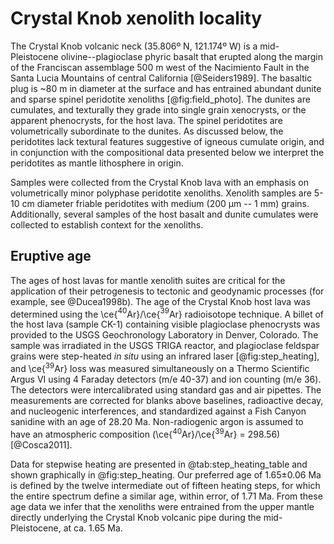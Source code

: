 # Crystal Knob xenolith locality

The Crystal Knob volcanic neck (35.806º N, 121.174º W) is a mid-Pleistocene
olivine--plagioclase phyric basalt that erupted along the margin of the
Franciscan assemblage 500 m west of the Nacimiento Fault in the Santa Lucia
Mountains of central California [@Seiders1989]. The basaltic plug is ~80
m in diameter at the surface and has entrained abundant dunite and sparse
spinel peridotite xenoliths [@fig:field_photo]. The dunites are cumulates, and
texturally they grade into single grain xenocrysts, or the apparent
phenocrysts, for the host lava. The spinel peridotites are volumetrically
subordinate to the dunites. As discussed below, the peridotites lack textural
features suggestive of igneous cumulate origin, and in conjunction with the
compositional data presented below we interpret the peridotites as mantle
lithosphere in origin.

Samples were collected from the Crystal Knob lava with an
emphasis on volumetrically minor polyphase peridotite xenoliths.
Xenolith samples are 5-10 cm diameter friable peridotites with medium (200 µm -- 1 mm)
grains. Additionally, several samples of the host basalt and dunite cumulates were
collected to establish context for the xenoliths.

## Eruptive age

The ages of host lavas for mantle xenolith suites are critical for the
application of their petrogenesis to tectonic and geodynamic processes
(for example, see @Ducea1998b).
The age of the Crystal Knob host lava was determined
using the \ce{$^{40}$Ar}/\ce{$^{39}$Ar} radioisotope technique. A billet
of the host lava (sample CK-1) containing visible plagioclase
phenocrysts was provided to the USGS Geochronology
Laboratory in Denver, Colorado. The sample was irradiated in the USGS
TRIGA reactor, and plagioclase feldspar grains were step-heated *in situ*
using an infrared laser [@fig:step_heating], and \ce{$^{39}$Ar} loss was
measured simultaneously on a Thermo Scientific Argus VI using 4 Faraday
detectors (m/e 40-37) and ion counting (m/e 36). The detectors were
intercalibrated using standard gas and air pipettes. The measurements
are corrected for blanks above baselines, radioactive decay, and
nucleogenic interferences, and standardized against a Fish Canyon
sanidine with an age of 28.20 Ma. Non-radiogenic argon is assumed to have
an atmospheric composition (\ce{$^{40}$Ar}/\ce{$^{39}$Ar} = 298.56) [@Cosca2011].

Data for stepwise heating are presented in @tab:step_heating_table
and shown graphically in @fig:step_heating.
Our preferred age of 1.65±0.06 Ma is defined
by the twelve intermediate out of fifteen heating steps, for which the
entire spectrum define a similar age, within error, of 1.71 Ma. From
these age data we infer that the xenoliths were entrained
from the upper mantle directly underlying the Crystal
Knob volcanic pipe during the mid-Pleistocene, at ca. 1.65 Ma.

<!--[[step_heating]]-->

